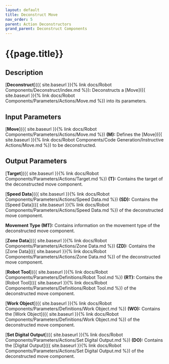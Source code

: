 ```yaml
---
layout: default
title: Deconstruct Move
nav_order: 5
parent: Action Deconstructors
grand_parent: Deconstruct Components
---
```


# **{{page.title}}**

## **Description**

[**Deconstruct**]({{ site.baseurl }}{% link docs/Robot Components/Deconstruct/index.md %})**:** 
Deconstructs a [Move]({{ site.baseurl }}{% link docs/Robot Components/Parameters/Actions/Move.md %}) into its parameters.

## **Input Parameters**

[**Move**]({{ site.baseurl }}{% link docs/Robot Components/Parameters/Actions/Move.md %}) **(M):** Defines the [Move]({{ site.baseurl }}{% link docs/Robot Components/Code Generation/Instructive Actions/Move.md %}) to be deconstructed.

## **Output Parameters**

[**Target**]({{ site.baseurl }}{% link docs/Robot Components/Parameters/Actions/Target.md %}) **(T):** Contains the target of the deconstructed move component.

[**Speed Data**]({{ site.baseurl }}{% link docs/Robot Components/Parameters/Actions/Speed Data.md %}) **(SD):** Contains the [Speed Data]({{ site.baseurl }}{% link docs/Robot Components/Parameters/Actions/Speed Data.md %}) of the deconstructed move component.

**Movement Type (MT):** Contains information on the movement type of the deconstructed move component.

[**Zone Data**]({{ site.baseurl }}{% link docs/Robot Components/Parameters/Actions/Zone Data.md %}) **(ZD):** Contains the [Zone Data]({{ site.baseurl }}{% link docs/Robot Components/Parameters/Actions/Zone Data.md %}) of the deconstructed move component.

[**Robot Tool**]({{ site.baseurl }}{% link docs/Robot Components/Parameters/Definitions/Robot Tool.md %}) **(RT):** Contains the [Robot Tool]({{ site.baseurl }}{% link docs/Robot Components/Parameters/Definitions/Robot Tool.md %}) of the deconstructed move component.

[**Work Object**]({{ site.baseurl }}{% link docs/Robot Components/Parameters/Definitions/Work Object.md %}) **(WO):** Contains the [Work Object]({{ site.baseurl }}{% link docs/Robot Components/Parameters/Definitions/Work Object.md %}) of the deconstructed move component.
 
[**Set Digital Output**]({{ site.baseurl }}{% link docs/Robot Components/Parameters/Actions/Set Digital Output.md %}) **(DO):** Contains the [Digital Output]({{ site.baseurl }}{% link docs/Robot Components/Parameters/Actions/Set Digital Output.md %}) of the deconstructed move component.
